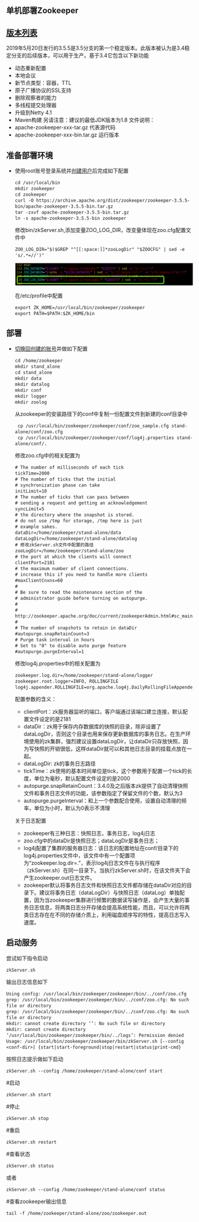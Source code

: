 ## 单机部署Zookeeper
## [版本列表](https://archive.apache.org/dist/zookeeper/)
2019年5月20日发行的3.5.5是3.5分支的第一个稳定版本。此版本被认为是3.4稳定分支的后续版本，可以用于生产。基于3.4它包含以下新功能
- 动态重新配置
- 本地会议
- 新节点类型：容器，TTL
- 原子广播协议的SSL支持
- 删除观察者的能力
- 多线程提交处理器
- 升级到Netty 4.1
- Maven构建
另请注意：建议的最低JDK版本为1.8
文件说明：
- apache-zookeeper-xxx-tar.gz 代表源代码
- apache-zookeeper-xxx-bin.tar.gz 运行版本

## 准备部署环境
- 使用root账号登录系统并[创建用户](../../linux/SUMMARY.md)后完成如下配置
  ```
  cd /usr/local/bin
  mkdir zookeeper
  cd zookeeper
  curl -O https://archive.apache.org/dist/zookeeper/zookeeper-3.5.5-bin/apache-zookeeper-3.5.5-bin.tar.gz
  tar -zxvf apache-zookeeper-3.5.5-bin.tar.gz
  ln -s apache-zookeeper-3.5.5-bin zookeeper
  ```
  修改bin/zkServer.sh,添加变量ZOO_LOG_DIR，改变量体现在zoo.cfg配置文件中
  ```
  ZOO_LOG_DIR="$($GREP "^[[:space:]]*zooLogDir" "$ZOOCFG" | sed -e 's/.*=//')"
  ```
  ![](images/zkServer-add.png)
  
  在/etc/profile中配置
  ```
  export ZK_HOME=/usr/local/bin/zookeeper/zookeeper
  export PATH=$PATH:$ZK_HOME/bin
  ```
## 部署
- [切换回创建的账号](../../linux/SUMMARY.md)并做如下配置
  ```
  cd /home/zookeeper
  mkdir stand_alone
  cd stand_alone
  mkdir data
  mkdir datalog
  mkdir conf
  mkdir logger
  mkdir zoolog
  ```
  从zookeeper的安装路径下的conf中复制一份配置文件到新建的conf目录中
  ```
   cp /usr/local/bin/zookeeper/zookeeper/conf/zoo_sample.cfg stand-alone/conf/zoo.cfg
   cp /usr/local/bin/zookeeper/zookeeper/conf/log4j.properties stand-alone/conf/.
  ```
  
  修改zoo.cfg中的相关配置为
  ```
  # The number of milliseconds of each tick
  tickTime=2000
  # The number of ticks that the initial 
  # synchronization phase can take
  initLimit=10
  # The number of ticks that can pass between 
  # sending a request and getting an acknowledgement
  syncLimit=5
  # the directory where the snapshot is stored.
  # do not use /tmp for storage, /tmp here is just 
  # example sakes.
  dataDir=/home/zookeeper/stand-alone/data
  dataLogDir=/home/zookeeper/stand-alone/datalog
  # 修改zkServer.sh文件中配置的路径
  zooLogDir=/home/zookeeper/stand-alone/zoo
  # the port at which the clients will connect
  clientPort=2181
  # the maximum number of client connections.
  # increase this if you need to handle more clients
  #maxClientCnxns=60
  #
  # Be sure to read the maintenance section of the 
  # administrator guide before turning on autopurge.
  #
  # http://zookeeper.apache.org/doc/current/zookeeperAdmin.html#sc_maintenance
  #
  # The number of snapshots to retain in dataDir
  #autopurge.snapRetainCount=3
  # Purge task interval in hours
  # Set to "0" to disable auto purge feature
  #autopurge.purgeInterval=1
  ```
  修改log4j.properties中的相关配置为
  ```
  zookeeper.log.dir=/home/zookeeper/stand-alone/logger
  zookeeper.root.logger=INFO, ROLLINGFILE
  log4j.appender.ROLLINGFILE=org.apache.log4j.DailyRollingFileAppender
  ```
  
  配置参数的含义：
  - clientPort：zk服务器监听的端口，客户端通过该端口建立连接，默认配置文件设定的是2181
  - dataDir：zk用于保存内存数据库的快照的目录，除非设置了dataLogDir，否则这个目录也用来保存更新数据库的事务日志。在生产环境使用的zk集群，强烈建议设置dataLogDir，让dataDir只存放快照，因为写快照的开销很低，这样dataDir就可以和其他日志目录的挂载点放在一起。
  - dataLogDir: zk的事务日志路径
  - tickTime：zk使用的基本时间单位是tick，这个参数用于配置一个tick的长度，单位为毫秒，默认配置文件设定的是2000
  - autopurge.snapRetainCount：3.4.0及之后版本zk提供了自动清理快照文件和事务日志文件的功能，该参数指定了保留文件的个数，默认为3
  - autopurge.purgeInterval：和上一个参数配合使用，设置自动清理的频率，单位为小时，默认为0表示不清理
  
  关于日志配置
  - zookeeper有三种日志：快照日志，事务日志，log4j日志
  - zoo.cfg中的dataDir是快照日志；dataLogDir是事务日志；
  - log4j配置了集群的服务器日志：该日志的配置地址在conf/目录下的log4j.properties文件中，该文件中有一个配置项为“zookeeper.log.dir=.”，表示log4j日志文件在与执行程序（zkServer.sh）在同一目录下。当执行zkServer.sh时，在该文件夹下会产生zookeeper.out日志文件。
  - zookeeper默认将事务日志文件和快照日志文件都存储在dataDir对应的目录下。建议将事务日志（dataLogDir）与快照日志（dataLog）单独配置，因为当zookeeper集群进行频繁的数据读写操作是，会产生大量的事务日志信息，将两类日志分开存储会提高系统性能，而且，可以允许将两类日志存在在不同的存储介质上，利用磁盘顺序写的特性，提高日志写入速度。
## 启动服务
尝试如下指令启动
```
zkServer.sh
```
输出日志信息如下
```
Using config: /usr/local/bin/zookeeper/zookeeper/bin/../conf/zoo.cfg
grep: /usr/local/bin/zookeeper/zookeeper/bin/../conf/zoo.cfg: No such file or directory
grep: /usr/local/bin/zookeeper/zookeeper/bin/../conf/zoo.cfg: No such file or directory
mkdir: cannot create directory ‘’: No such file or directory
mkdir: cannot create directory ‘/usr/local/bin/zookeeper/zookeeper/bin/../logs’: Permission denied
Usage: /usr/local/bin/zookeeper/zookeeper/bin/zkServer.sh [--config <conf-dir>] {start|start-foreground|stop|restart|status|print-cmd}
```
按照日志提示做如下启动
```
zkServer.sh --config /home/zookeeper/stand-alone/conf start
```
#启动
```
zkServer.sh start
```
#停止
```
zkServer.sh stop
```
#重启
```
zkServer.sh restart
```
#查看状态
```
zkServer.sh status
```
或者
```
zkServer.sh --config /home/zookeeper/stand-alone/conf status
```
#查看zookeeper输出信息
```
tail -f /home/zookeeper/stand-alone/zoo/zookeeper.out
```

